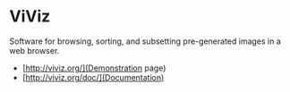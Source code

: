 # ViViz

Software for browsing, sorting, and subsetting pre-generated images in a web browser.

* [http://viviz.org/](Demonstration page)
* [http://viviz.org/doc/](Documentation)
